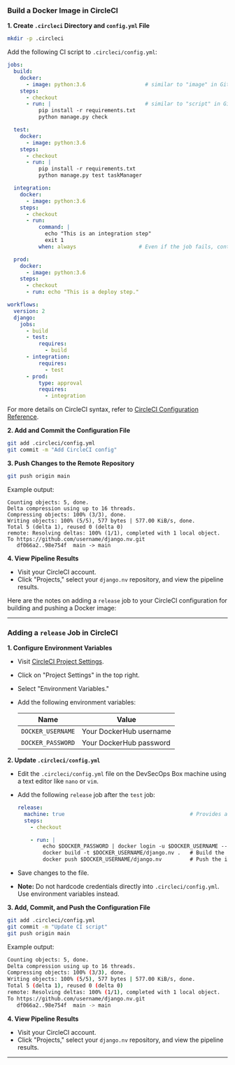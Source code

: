 ### Build a Docker Image in CircleCI

**1. Create `.circleci` Directory and `config.yml` File**

   ```bash
   mkdir -p .circleci
   ```

   Add the following CI script to `.circleci/config.yml`:

   ```yaml
   jobs:
     build:
       docker:
         - image: python:3.6                   # similar to "image" in GitLab
       steps:
         - checkout
         - run: |                              # similar to "script" in GitLab
             pip install -r requirements.txt
             python manage.py check

     test:
       docker:
         - image: python:3.6
       steps:
         - checkout
         - run: |
             pip install -r requirements.txt
             python manage.py test taskManager

     integration:
       docker:
         - image: python:3.6
       steps:
         - checkout
         - run:
             command: |
               echo "This is an integration step"
               exit 1
             when: always                    # Even if the job fails, continue to the next stages

     prod:
       docker:
         - image: python:3.6
       steps:
         - checkout
         - run: echo "This is a deploy step."

   workflows:
     version: 2
     django:
       jobs:
         - build
         - test:
             requires:
               - build 
         - integration:
             requires:
               - test
         - prod:
             type: approval
             requires:
               - integration
   ```

   For more details on CircleCI syntax, refer to [CircleCI Configuration Reference](https://circleci.com/docs/2.0/configuration-reference/).

**2. Add and Commit the Configuration File**

   ```bash
   git add .circleci/config.yml
   git commit -m "Add CircleCI config"
   ```

**3. Push Changes to the Remote Repository**

   ```bash
   git push origin main
   ```

   Example output:
   ```text
   Counting objects: 5, done.
   Delta compression using up to 16 threads.
   Compressing objects: 100% (3/3), done.
   Writing objects: 100% (5/5), 577 bytes | 577.00 KiB/s, done.
   Total 5 (delta 1), reused 0 (delta 0)
   remote: Resolving deltas: 100% (1/1), completed with 1 local object.
   To https://github.com/username/django.nv.git
      df066a2..98e754f  main -> main
   ```

**4. View Pipeline Results**

   - Visit your CircleCI account.
   - Click "Projects," select your `django.nv` repository, and view the pipeline results.

Here are the notes on adding a `release` job to your CircleCI configuration for building and pushing a Docker image:

---

### Adding a `release` Job in CircleCI

**1. Configure Environment Variables**

   - Visit [CircleCI Project Settings](https://app.circleci.com/pipelines/github/username/django.nv).
   - Click on "Project Settings" in the top right.
   - Select "Environment Variables."
   - Add the following environment variables:

     | Name           | Value                   |
     |----------------|-------------------------|
     | `DOCKER_USERNAME` | Your DockerHub username |
     | `DOCKER_PASSWORD` | Your DockerHub password |

**2. Update `.circleci/config.yml`**

   - Edit the `.circleci/config.yml` file on the DevSecOps Box machine using a text editor like `nano` or `vim`.
   - Add the following `release` job after the `test` job:

     ```yaml
     release:
       machine: true                                        # Provides a full VM with Docker
       steps:
         - checkout

         - run: |
             echo $DOCKER_PASSWORD | docker login -u $DOCKER_USERNAME --password-stdin
             docker build -t $DOCKER_USERNAME/django.nv .   # Build the Docker image
             docker push $DOCKER_USERNAME/django.nv         # Push the image to DockerHub
     ```

   - Save changes to the file.

   - **Note:** Do not hardcode credentials directly into `.circleci/config.yml`. Use environment variables instead.

**3. Add, Commit, and Push the Configuration File**

   ```bash
   git add .circleci/config.yml
   git commit -m "Update CI script"
   git push origin main
   ```

   Example output:
   ```bash
   Counting objects: 5, done.
   Delta compression using up to 16 threads.
   Compressing objects: 100% (3/3), done.
   Writing objects: 100% (5/5), 577 bytes | 577.00 KiB/s, done.
   Total 5 (delta 1), reused 0 (delta 0)
   remote: Resolving deltas: 100% (1/1), completed with 1 local object.
   To https://github.com/username/django.nv.git
      df066a2..98e754f  main -> main
   ```

**4. View Pipeline Results**

   - Visit your CircleCI account.
   - Click "Projects," select your `django.nv` repository, and view the pipeline results.

---